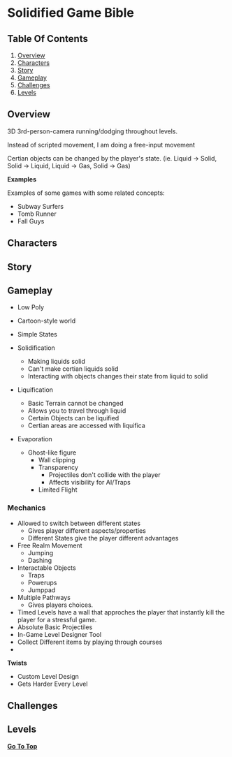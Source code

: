 # Solidified Game Bible

## Table Of Contents

 1. [Overview](https://github.com/coolman221/Solidified#overview)
 2. [Characters](https://github.com/coolman221/Solidified#characters)
 3. [Story](https://github.com/coolman221/Solidified#story)
 4. [Gameplay](https://github.com/coolman221/Solidified#gameplay)
 5. [Challenges](https://github.com/coolman221/Solidified#challenges)
 6. [Levels](https://github.com/coolman221/Solidified#levels)


## Overview

3D 3rd-person-camera running/dodging throughout levels.

Instead of scripted movement, I am doing a free-input movement 

Certian objects can be changed by the player's state.
(ie. Liquid -> Solid, Solid -> Liquid, Liquid -> Gas, Solid -> Gas)



**Examples**

Examples of some games with some related concepts:

 * Subway Surfers
 * Tomb Runner
 * Fall Guys

## Characters


## Story



## Gameplay

 * Low Poly
 * Cartoon-style world
 * Simple States
  
  * Solidification
    * Making liquids solid
    * Can't make certian liquids solid
    * Interacting with objects changes their state from liquid to solid
  
  * Liquification
    * Basic Terrain cannot be changed
    * Allows you to travel through liquid
    * Certain Objects can be liquified
    * Certian areas are accessed with liquifica
  
  * Evaporation
    * Ghost-like figure
      * Wall clipping
      * Transparency
        * Projectiles don't collide with the player
        * Affects visibility for AI/Traps
      * Limited Flight
   
  
### Mechanics

  * Allowed to switch between different states
    * Gives player different aspects/properties
    * Different States give the player different advantages
  * Free Realm Movement
    * Jumping
    * Dashing
  * Interactable Objects
    * Traps
    * Powerups
    * Jumppad
  * Multiple Pathways
    * Gives players choices.
  * Timed Levels have a wall that approches the player that instantly kill the player for a stressful game.
  * Absolute Basic Projectiles
  * In-Game Level Designer Tool
   * Collect Different items by playing through courses
   * 


**Twists**
 * Custom Level Design
 * Gets Harder Every Level


## Challenges

## Levels


[**Go To Top**](https://github.com/coolman221/Solidified/blob/main/README.md#solidified-game-bible)
